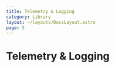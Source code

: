 ```yaml
---
title: Telemetry & Logging
category: Library
layout: ~/layouts/DocsLayout.astro
page: 5
---
```


# Telemetry & Logging
